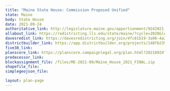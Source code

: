 ```yaml
---
title: "Maine State House: Commission Proposed Unified"
state: Maine
body: State House
date: 2021-09-24
authoritative_link: http://legislature.maine.gov/apportionment/9242021-meeting-materials/11529
allabout_link: https://redistricting.lls.edu/state/maine/?cycle=2020&level=Congress&startdate=
davesredist_link: https://davesredistricting.org/join/4fc81b19-3a96-4a2e-af58-7d864898ca74
districtbuilder_link: https://app.districtbuilder.org/projects/148fb239-3515-4caf-b1e2-6dddef82763e
five38_link:
planscore_link: https://planscore.campaignlegal.org/plan.html?20210924T173851.400333824Z
predecessor_link:
blockassignment_file: /files/ME-2021-09/Maine_House_2021_FINAL.zip
shapefile_file:
simplegeojson_file:

layout: plan-page
---
```

